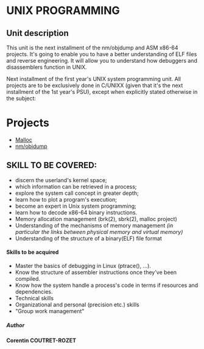 # UNIX PROGRAMMING

## Unit description

This unit is the next installment of the nm/objdump and ASM x86-64 projects. It's going to enable you to have a better understanding of ELF files and reverse engineering. It will allow you to understand how debuggers and disassemblers function in UNIX.   

Next installment of the first year's UNIX system programming unit. All projects are to be exclusively done in C/UNIXX (given that it's the next installment of the 1st year's PSU), except when explicitly stated otherwise in the subject:  


# Projects
* [Malloc](https://github.com/sheiiva/Epitech/2ndYear/PSU/PSU_2019_malloc)
* [nm/objdump](https://github.com/sheiiva/Epitech/2ndYear/PSU/PSU_2019_nmobjdump)


## SKILL TO BE COVERED:
* discern the userland's kernel space;  
* which information can be retrieved in a process; 
* explore the system call concept in greater depth; 
* learn how to plot a program's execution; 
* become an expert in Unix system programming; 
* learn how to decode x86-64 binary instructions. 
* Memory allocation management (brk(2), sbrk(2), malloc project)
* Understanding of the mechanisms of memory management *(in particular the links between physical memory and virtual memory)*
* Understanding of the structure of a binary(ELF) file format 

#### Skills to be acquired

* Master the basics of debugging in Linux (ptrace(), ...).
* Know the structure of assembler instructions once they've been compiled. 
* Know how the system handle a process's code in terms if resources and dependencies. 
* Technical skills
* Organizational and personal (precision etc.) skills 
* "Group work management" 

##### Author
**Corentin COUTRET-ROZET**